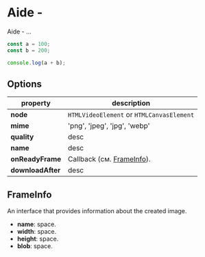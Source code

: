 # Aide -

Aide - ...

```js
const a = 100;
const b = 200;

console.log(a + b);
```

## Options

| property          | description                               |
| ----------------- | ----------------------------------------- |
| **node**          | `HTMLVideoElement` or `HTMLCanvasElement` |
| **mime**          | 'png', 'jpeg', 'jpg', 'webp'              |
| **quality**       | desc                                      |
| **name**          | desc                                      |
| **onReadyFrame**  | Callback (см. [FrameInfo](#frameinfo)).   |
| **downloadAfter** | desc                                      |

## FrameInfo

An interface that provides information about the created image.

-   **name**: space.
-   **width**: space.
-   **height**: space.
-   **blob**: space.

